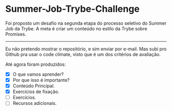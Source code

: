 # Summer-Job-Trybe-Challenge

Foi proposto um desafio na segunda etapa do processo seletivo do Summer Job da Trybe. A meta é criar um conteúdo no estilo da Trybe sobre Promises.
<hr>
Eu não pretendo mostrar o repositório, e sim enviar por e-mail. Mas subi pro Github pra usar o code climate, visto que é um dos critérios de avaliação.

Até agora foram produzidos:

- [x]  O que vamos aprender?
- [x]  Por que isso é importante?
- [x] Conteúdo Principal.
- [x] Exercícios de fixação.
- [ ] Exercícios.
- [ ] Recursos adicionais.
